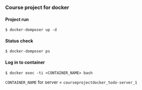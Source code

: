 ### Course project for docker

#### Project run 
```
$ docker-domposer up -d
```
#### Status check
```
$ docker-domposer ps
```

#### Log in to container
```
$ docker exec -ti <CONTAINER_NAME> bash 
```

`CONTAINER_NAME` for server = `courseprojectdocker_todo-server_1`
